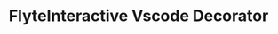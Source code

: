 ---
title: FlyteInteractive Vscode Decorator
weight: 1
variants: +flyte -serverless -byoc -selfmanaged
layout: py_example
example_file: /external/unionai-examples/v1/flyte-integrations/external-service-backen-plugins/flyteinteractive_plugin/flyteinteractive_plugin/vscode.py
---